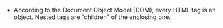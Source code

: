 * According to the Document Object Model (DOM), every HTML tag is an object. Nested tags are “children” of the enclosing one.